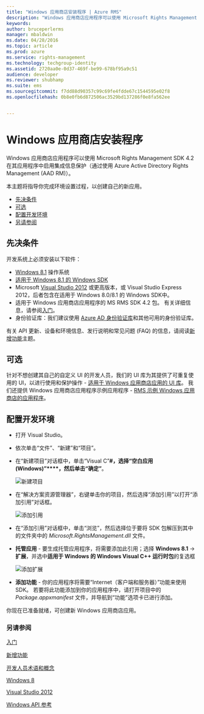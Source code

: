 ```yaml
---
title: "Windows 应用商店安装程序 | Azure RMS"
description: "Windows 应用商店应用程序可以使用 Microsoft Rights Management SDK 4.2 在其应用程序中启用集成信息保护。"
keywords: 
author: bruceperlerms
manager: mbaldwin
ms.date: 04/28/2016
ms.topic: article
ms.prod: azure
ms.service: rights-management
ms.technology: techgroup-identity
ms.assetid: 2720aa0e-0d37-469f-be99-678bf95a9c51
audience: developer
ms.reviewer: shubhamp
ms.suite: ems
ms.sourcegitcommit: f7dd88d90357c99c69fe4fdde67c1544595e02f8
ms.openlocfilehash: 0b8e0fb6d872506ac3529bd137286f0e8fa562ee


---
```


# Windows 应用商店安装程序

Windows 应用商店应用程序可以使用 Microsoft Rights Management SDK 4.2 在其应用程序中启用集成信息保护（通过使用 Azure Active Directory Rights Management (AAD RM)）。

本主题将指导你完成环境设置过程，以创建自己的新应用。

-   [先决条件](#prerequisites)
-   [可选](#optional)
-   [配置开发环境](#configuring-your-development-environment)
-   [另请参阅](#see-also)

## 先决条件


开发系统上必须安装以下软件：

-   [Windows 8.1](http://windows.microsoft.com/en-US/windows-8/meet) 操作系统
-   [适用于 Windows 8.1 的 Windows SDK](https://msdn.microsoft.com/windows/desktop/bg162891.aspx)
-   Microsoft [Visual Studio 2012](http://www.microsoft.com/visualstudio/eng/products/visual-studio-overview) 或更高版本，或 Visual Studio Express 2012，后者包含在适用于 Windows 8.0/8.1 的 Windows SDK中。
-   适用于 Windows 应用商店应用程序的 MS RMS SDK 4.2 包。 有关详细信息，请参阅[入门](get-started.md)。
-   身份验证库：我们建议使用 [Azure AD 身份验证库](https://msdn.microsoft.com/en-us/library/jj573266.aspx)和其他可用的身份验证库。

有关 API 更新、设备和环境信息、发行说明和常见问题 (FAQ) 的信息，请阅读[新增功能](release-notes.md)主题。

## 可选

针对不想创建其自己的自定义 UI 的开发人员，我们的 UI 库为其提供了可重复使用的 UI，以进行使用和保护操作 - [适用于 Windows 应用商店应用的 UI 库](https://github.com/AzureAD/rms-sdk-ui-for-windowsstore)。 我们还提供 Windows 应用商店应用程序示例应用程序 - [RMS 示例 Windows 应用商店的应用程序](https://github.com/AzureADSamples/rms-samples-for-windowsstore)。

## 配置开发环境


-   打开 Visual Studio。
-   依次单击“文件”、“新建”和“项目”。
-   在“新建项目”对话框中，单击“Visual C”**\#，选择“空白应用(Windows)”****，然后单击“确定”**。

    ![新建项目](../media/winrtsetup-newproj.png)

-   在“解决方案资源管理器”，右键单击你的项目，然后选择“添加引用”以打开“添加引用”对话框。

    ![添加引用](../media/winrtsetup-addref.png)

-   在“添加引用”对话框中，单击“浏览”，然后选择位于要将 SDK 包解压到其中的文件夹中的 *Microsoft.RightsManagement.dll* 文件。
-   **托管应用** - 要生成托管应用程序，将需要添加此引用；选择 **Windows 8.1** -&gt;**扩展**，并选中**适用于 Windows 的 Windows Visual C++ 运行时包**的复选框

    ![添加扩展](../media/winrtsetup-refmngr.png)

-   **添加功能** - 你的应用程序将需要“Internet（客户端和服务器）”功能来使用 SDK。 若要将此功能添加到你的应用程序中，请打开项目中的 *Package.appxmanifest* 文件，并导航到“功能”选项卡已进行添加。

你现在已准备就绪，可创建新 Windows 应用商店应用。

### 另请参阅

[入门](get-started.md)

[新增功能](release-notes.md)

[开发人员术语和概念](core-concepts.md)

[Windows 8](http://windows.microsoft.com/en-US/windows-8/meet)

[Visual Studio 2012](http://www.microsoft.com/visualstudio/eng/products/visual-studio-overview)

[Windows API 参考](/rights-management/sdk/4.2/api/winrt/Microsoft.RightsManagement)



<!--HONumber=Jun16_HO4-->


